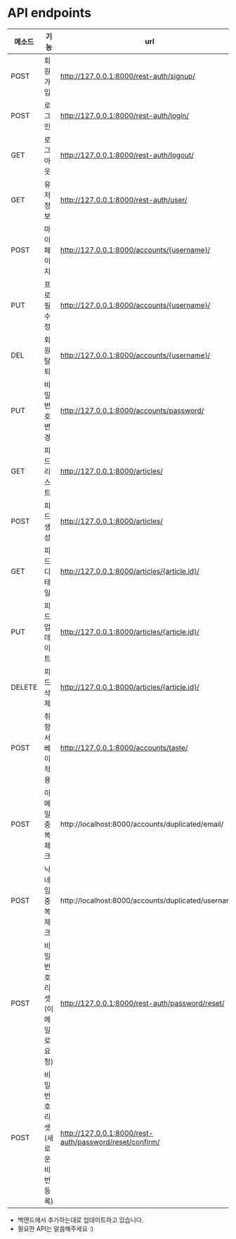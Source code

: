# API endpoints

| 메소드 | 기능                         | url                                                     | 동작 |
| ------ | ---------------------------- | ------------------------------------------------------- | ---- |
| POST   | 회원가입                     | http://127.0.0.1:8000/rest-auth/signup/                 | O    |
| POST   | 로그인                       | http://127.0.0.1:8000/rest-auth/login/                  | O    |
| GET    | 로그아웃                     | http://127.0.0.1:8000/rest-auth/logout/                 | O    |
| GET    | 유저정보                     | http://127.0.0.1:8000/rest-auth/user/                   | O    |
| POST   | 마이페이지                   | http://127.0.0.1:8000/accounts/{username}/              | O    |
| PUT    | 프로필 수정                  | http://127.0.0.1:8000/accounts/{username}/              | O    |
| DEL    | 회원 탈퇴                    | http://127.0.0.1:8000/accounts/{username}/              | O    |
| PUT    | 비밀번호변경                 | http://127.0.0.1:8000/accounts/password/                | O    |
| GET    | 피드 리스트                  | http://127.0.0.1:8000/articles/                         | O    |
| POST   | 피드 생성                    | http://127.0.0.1:8000/articles/                         | O    |
| GET    | 피드 디테일                  | http://127.0.0.1:8000/articles/{article.id}/            | O    |
| PUT    | 피드 업데이트                | http://127.0.0.1:8000/articles/{article.id}/            | O    |
| DELETE | 피드 삭제                    | http://127.0.0.1:8000/articles/{article.id}/            | O    |
| POST   | 취향 서베이 적용             | http://127.0.0.1:8000/accounts/taste/                   | O    |
| POST   | 이메일 중복체크              | http://localhost:8000/accounts/duplicated/email/        | O    |
| POST   | 닉네임 중복체크              | http://localhost:8000/accounts/duplicated/username/     | O    |
| POST   | 비밀번호리셋(이메일로요청)   | http://127.0.0.1:8000/rest-auth/password/reset/         | X    |
| POST   | 비밀번호리셋(새로운비번등록) | http://127.0.0.1:8000/rest-auth/password/reset/confirm/ | X    |



- 백엔드에서 추가하는대로 업데이트하고 있습니다.
- 필요한 API는 말씀해주세요 :)